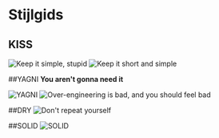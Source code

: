 # Stijlgids
## KISS
![Keep it simple, stupid](http://d1k02en9jl0957.cloudfront.net/blog/wp-content/uploads/2012/11/355sfc.jpg)
![Keep it short and simple](http://blog.sieuweb.vn/wp-content/uploads/2013/09/keep-it-short-and-simple.png)

##YAGNI
__You aren't gonna need it__

![YAGNI](http://www.vukoje.net/image.axd?picture=2009%2F12%2Fyagni.png)
![Over-engineering is bad, and you should feel bad](http://i.imgur.com/JPsizDt.jpg)

##DRY
![Don't repeat yourself](http://deviq.com/Media/Default/Article/DontRepeatYourself.jpg)

##SOLID
![SOLID](http://wall-skills.com/wp-content/uploads/2013/12/solid-OOP_wall-skills.jpg)
